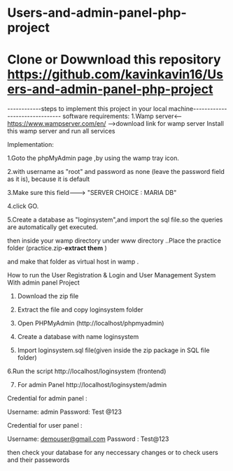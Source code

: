 # Users-and-admin-panel-php-project
# Clone or Dowwnload this repository https://github.com/kavinkavin16/Users-and-admin-panel-php-project

------------steps to implement this project in your local machine-------------------------------
software requirements:
1.Wamp server<--  https://www.wampserver.com/en/ -->download link for wamp server 
    Install this wamp server and run all services
    
    
Implementation:


1.Goto the phpMyAdmin page ,by using the wamp tray icon. 


2.with username as "root" and password as none (leave the password field as it is), because it is default 

3.Make sure this field---> "SERVER CHOICE : MARIA DB"


4.click GO.


5.Create a database as "loginsystem",and import the sql file.so the queries are automatically get executed.


then inside your wamp directory under www directory ..Place the practice folder (practice.zip-**extract them** )

and make that folder as virtual host in wamp .
 
 How to run the User Registration & Login and User Management System With admin panel Project

1. Download the  zip file

2. Extract the file and copy loginsystem folder

3. Open PHPMyAdmin (http://localhost/phpmyadmin)

4. Create a database with name loginsystem

5. Import loginsystem.sql file(given inside the zip package in SQL file folder)

6.Run the script http://localhost/loginsystem (frontend)

7. For admin Panel http://localhost/loginsystem/admin

Credential for admin panel :

Username: admin
Password: Test @123

Credential for user panel : 

Username: demouser@gmail.com 
Password : Test@123


 
 
 
 then check your database for any neccessary changes or to check users and their passewords
 
 






















